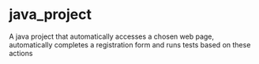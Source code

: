 # java_project
A java project that automatically accesses a chosen web page, automatically completes a registration form and runs tests based on these actions
